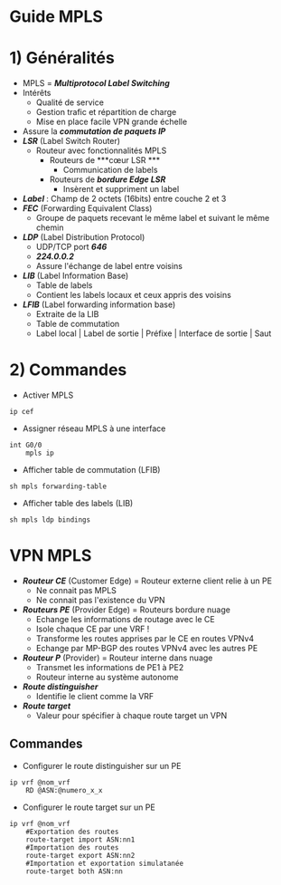 # Guide MPLS

# 1) Généralités
* MPLS = ***Multiprotocol Label Switching***
* Intérêts
	* Qualité de service
	* Gestion trafic et répartition de charge
	* Mise en place facile VPN grande échelle
* Assure la ***commutation de paquets IP***
* ***LSR*** (Label Switch Router)
	* Routeur avec fonctionnalités MPLS
		* Routeurs de ***cœur LSR ***
			* Communication de labels
		* Routeurs de ***bordure Edge LSR***
			* Insèrent et suppriment un label
* ***Label*** : Champ de 2 octets (16bits) entre couche 2 et 3
* ***FEC*** (Forwarding Equivalent Class)
	* Groupe de paquets recevant le même label et suivant le même chemin
* ***LDP*** (Label Distribution Protocol)
	* UDP/TCP port ***646***
	* ***224.0.0.2***
	* Assure l'échange de label entre voisins
* ***LIB*** (Label Information Base)
	* Table de labels
	* Contient les labels locaux et ceux appris des voisins
* ***LFIB*** (Label forwarding information base)
	* Extraite de la LIB
	* Table de commutation
	* Label local | Label de sortie | Préfixe | Interface de sortie | Saut 
# 2) Commandes
* Activer MPLS
```
ip cef
```
* Assigner réseau MPLS à une interface
```
int G0/0
	mpls ip
```
* Afficher table de commutation (LFIB)
```
sh mpls forwarding-table
```
* Afficher table des labels (LIB)
```
sh mpls ldp bindings
```

# VPN MPLS
* ***Routeur CE*** (Customer Edge) = Routeur externe client relie à un PE
	* Ne connait pas MPLS 
	* Ne connait pas l'existence du VPN
* ***Routeurs PE*** (Provider Edge) = Routeurs bordure nuage
	* Echange les informations de routage avec le CE 
	* Isole chaque CE par une VRF ! 
	* Transforme les routes apprises par le CE en routes VPNv4 
	* Echange par MP-BGP des routes VPNv4 avec les autres PE
* ***Routeur P*** (Provider) = Routeur interne dans nuage
	* Transmet les informations de PE1 à PE2 
	* Routeur interne au système autonome
* ***Route distinguisher***
	* Identifie le client comme la VRF
* ***Route target***
	* Valeur pour spécifier à chaque route target un VPN
## Commandes 
* Configurer le route distinguisher sur un PE
```
ip vrf @nom_vrf
	RD @ASN:@numero_x_x
```
* Configurer le route target sur un PE
```
ip vrf @nom_vrf
	#Exportation des routes
	route-target import ASN:nn1
	#Importation des routes
	route-target export ASN:nn2
	#Importation et exportation simulatanée
	route-target both ASN:nn
```